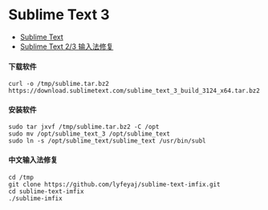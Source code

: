# Sublime Text 3

* [Sublime Text](https://www.sublimetext.com/)
* [Sublime Text 2/3 输入法修复](https://github.com/lyfeyaj/sublime-text-imfix)


#### 下载软件

	curl -o /tmp/sublime.tar.bz2 https://download.sublimetext.com/sublime_text_3_build_3124_x64.tar.bz2
	
#### 安装软件

	sudo tar jxvf /tmp/sublime.tar.bz2 -C /opt
	sudo mv /opt/sublime_text_3 /opt/sublime_text
	sudo ln -s /opt/sublime_text/sublime_text /usr/bin/subl
	
#### 中文输入法修复

	cd /tmp
	git clone https://github.com/lyfeyaj/sublime-text-imfix.git
	cd sublime-text-imfix
	./sublime-imfix